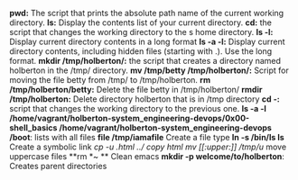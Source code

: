 **pwd:** The script that prints the absolute path name of the current working directory.
**ls:** Display the contents list of your current directory.
**cd:** the script that changes the working directory to the s home directory.
**ls -l:** Display current directory contents in a long format
**ls -a -l:** Display current directory contents, including hidden files (starting with .). Use the long format.
**mkdir /tmp/holberton/:** the script that creates a directory named holberton in the /tmp/ directory.
**mv /tmp/betty /tmp/holberton/:** Script for moving the file betty from /tmp/ to /tmp/holberton.
**rm /tmp/holberton/betty:** Delete the file betty in /tmp/holberton/
**rmdir /tmp/holberton:** Delete directory holberton that is in /tmp directory
**cd -:** script that changes the working directory to the previous one.
**ls -a -l /home/vagrant/holberton-system_engineering-devops/0x00-shell_basics /home/vagrant/holberton-system_engineering-devops /boot**: lists with all files
**file /tmp/iamafile** Create a file type
**ln -s /bin/ls __ls__** Create a symbolic link
**cp -u *.html ../** copy html
**mv [[:upper:]]* /tmp/u** move uppercase files
**rm *~ ** Clean emacs
**mkdir -p welcome/to/holberton**: Creates parent directories